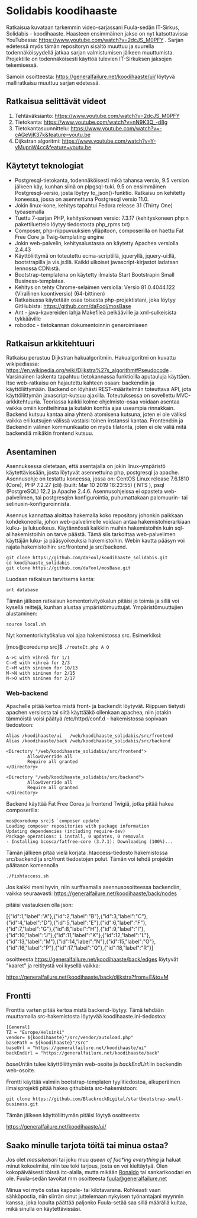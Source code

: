 # Solidabis koodihaaste
Ratkaisua kuvataan tarkemmin video-sarjassani Fuula-sedän IT-Sirkus, Solidabis - koodihaaste. Haasteen ensimmäinen jakso on
nyt katsottavissa YouTubessa: https://www.youtube.com/watch?v=2dcJS_M0PFY . Sarjan edetessä myös tämän repositoryn sisältö muuttuu ja suurella todennäköisyydellä jatkaa sarjan valmistumisen jälkeen muuttumista. Projektille on todennäköisesti käyttöä tulevien IT-Sirkuksen jaksojen tekemisessä. 

Samoin osoitteesta: https://generalfailure.net/koodihaaste/ui/ löytyvä malliratkaisu muuttuu sarjan edetessä.
## Ratkaisua selittävät videot
1. Tehtäväksianto: https://www.youtube.com/watch?v=2dcJS_M0PFY 
2. Tietokanta: https://www.youtube.com/watch?v=nN9K3Q_-d8g
3. Tietokantasuunnittelu: https://www.youtube.com/watch?v=-cAGeVjK37k&feature=youtu.be
4. Dijkstran algoritmi: https://www.youtube.com/watch?v=Y-yMupnW4cc&feature=youtu.be

## Käytetyt teknologiat
* Postgresql-tietokanta, todennäköisesti mikä tahansa versio, 9.5 version jälkeen käy, kunhan siinä on plpgsql-tuki. 9.5 on ensimmäinen Postgresql-versio, josta löytyy to_json()-funktio. Ratkaisu on kehitetty koneessa, jossa on asennettuna Postgresql versio 11.0. 
* Jokin linux-kone, kehitys tapahtui Fedora release 31 (Thirty One) työasemalla
* Tuettu 7-sarjan PHP, kehityskoneen versio: 7.3.17 (kehityskoneen php:n pakettiluettelo löytyy tiedostosta php_rpms.txt)
* Composer, php-riippuvuuksien ylläpitoon, composerilla on haettu Fat Free Core ja Twig-templating engine
* Jokin web-palvelin, kehitysalustassa on käytetty Apachea versiolla 2.4.43
* Käyttöliittymä on toteutettu ecma-scriptillä, jqueryllä, jquery-ui:llä, bootstrapilla ja vis.js:llä. Kaikki ulkoiset javascript-kirjastot ladataan lennossa CDN:stä. 
* Bootstrap-templatena on käytetty ilmaista Start Bootstrapin Small Business-templatea.
* Kehitys on tehty Chrome-selaimen versiolla: Versio 81.0.4044.122 (Virallinen koontiversio) (64-bittinen)
* Ratkaisussa käytetään osaa toisesta php-projektistani, joka löytyy GitHubista: https://github.com/daFool/mosBase
* Ant - java-kavereiden lahja Makefileä pelkääville ja xml-sulkeisista tykkääville
* robodoc - tietokannan dokumentoinnin generoimiseen

## Ratkaisun arkkitehtuuri
Ratkaisu perustuu Dijkstran hakualgoritmiin. Hakualgoritmi on kuvattu wikipediassa: https://en.wikipedia.org/wiki/Dijkstra%27s_algorithm#Pseudocode . Varsinainen laskenta tapahtuu tietokannassa funktioilla aputauluja käyttäen. Itse web-ratkaisu on hajautettu kahteen osaan: backendiin ja käyttöliittymään. Backend on löyhästi REST-määritelmän toteuttava API, jota käyttöliittymän javascript-kutsuu ajaxilla. Toteutuksessa on sovellettu MVC-arkkitehtuuria. Teoriassa kaikki kolme ohjelmisto-osaa voidaan asentaa vaikka omiin kontteihinsa ja kutakin konttia ajaa useampia rinnakkain. Backend kutsuu kantaa aina yhtenä atomisena kutsuna, joten ei ole väliksi vaikka eri kutsujen välissä vastaisi toinen instanssi kantaa. Frontend:in ja Backendin välinen kommunikaatio on myös tilatonta, joten ei ole väliä mitä backendiä mikäkin frontend kutsuu.

## Asentaminen
Asennuksessa oletetaan, että asentajalla on jokin linux-ympäristö käytettävissään, josta löytyvät asennettuina php, postgresql ja apache. Asennusohje on testattu koneessa, jossa on: CentOS Linux release 7.6.1810 (Core), PHP 7.2.27 (cli) (built: Mar 10 2019 16:23:55) ( NTS ), psql (PostgreSQL) 12.2 ja Apache 2.4.6. Asennusohjeissa ei opasteta web-palvelimen, tai postgresql:n konfigurointia, puhumattakaan palomuurin- tai selinuxin-konfiguroinnista.

Asennus kannattaa aloittaa hakemalla koko repository johonkin paikkaan kohdekoneella, johon web-palvelimelle voidaan antaa hakemistohierarkiaan kulku- ja lukuoikeus. Käytännössä kaikkiin muihin hakemistoihin kuin sql-alihakemistoihin on tarve päästä. Tämä siis tarkoittaa web-palvelimen käyttäjän luku- ja pääsyoikeuksia hakemistoihin. Webin kautta pääsyn voi rajata hakemistoihin: src/frontend ja src/backend. 

    git clone https://github.com/daFool/koodihaaste_solidabis.git
    cd koodihaaste_solidabis
    git clone https://github.com/daFool/mosBase.git

Luodaan ratkaisun tarvitsema kanta:

`ant database`

Tämän jälkeen ratkaisun komentorivityökalun pitäisi jo toimia ja sillä voi kysellä reittejä, kunhan alustaa ympäristömuuttujat. Ympäristömuuttujien alustaminen:

`source local.sh`

Nyt komentorivityökalua voi ajaa hakemistossa src. Esimerkiksi:

[mos@coredump src]$ `./routeIt.php A O`

    A->C with vihreä for 1/1 
    C->E with vihreä for 2/3 
    E->M with sininen for 10/13 
    M->N with sininen for 2/15 
    N->O with sininen for 2/17 

### Web-backend
Apachelle pitää kertoa mistä front- ja backendit löytyvät. Riippuen tietysti apachen versiosta tai siitä käyttääkö ollenkaan apachea, niin jotakin tämmöistä voisi päätyä /etc/httpd/conf.d - hakemistossa sopivaan tiedostoon:

    Alias /koodihaaste/ui   /web/koodihaaste_solidabis/src/frontend
    Alias /koodihaaste/back /web/koodihaaste_solidabis/src/backend

    <Directory "/web/koodihaaste_solidabis/src/frontend">
            AllowOverride all
            Require all granted
    </Directory>

    <Directory "/web/koodihaaste_solidabis/src/backend">
            AllowOverride all
            Require all granted
    </Directory>

Backend käyttää Fat Free Corea ja frontend Twigiä, jotka pitää hakea composerilla:

    mos@coredump src]$ `composer update`
    Loading composer repositories with package information
    Updating dependencies (including require-dev)
    Package operations: 1 install, 0 updates, 0 removals
    - Installing bcosca/fatfree-core (3.7.1): Downloading (100%)...  

Tämän jälkeen pitää vielä korjata .htaccess-tiedosto hakemistossa src/backend ja src/front tiedostojen polut. Tämän voi tehdä projektin päätason komennolla

`./fixhtaccess.sh`

Jos kaikki meni hyvin, niin surffaamalla asennusosoitteessa backendiin, vaikka seuraavasti:
    https://generalfailure.net/koodihaaste/back/nodes

pitäisi vastauksen olla json:

[{"id":1,"label":"A"},{"id":2,"label":"B"},{"id":3,"label":"C"},{"id":4,"label":"D"},{"id":5,"label":"E"},{"id":6,"label":"F"},{"id":7,"label":"G"},{"id":8,"label":"H"},{"id":9,"label":"I"},{"id":10,"label":"J"},{"id":11,"label":"K"},{"id":12,"label":"L"},{"id":13,"label":"M"},{"id":14,"label":"N"},{"id":15,"label":"O"},{"id":16,"label":"P"},{"id":17,"label":"Q"},{"id":18,"label":"R"}]

osoitteesta https://generalfailure.net/koodihaaste/back/edges löytyvät "kaaret" ja reititystä voi kysellä vaikka:

https://generalfailure.net/koodihaaste/back/djikstra?from=E&to=M


## Frontti
Fronttia varten pitää kertoa mistä backend-löytyy. Tämä tehdään muuttamalla src-hakemistosta löytyvää koodihaaste.ini-tiedostoa:
   
    [General]
    TZ = "Europe/Helsinki"
    vendor= ${koodihaaste}"/src/vendor/autoload.php"
    basePath = ${koodihaaste}"/src"
    baseUrl = "https://generalfailure.net/koodihaaste/ui"
    backEndUrl = "https://generalfailure.net/koodihaaste/back"

*baseUrl*:iin tulee käyttöliittymän web-osoite ja *backEndUrl*:iin backendin web-osoite.

Frontti käyttää valmiin bootstrap-templaten tyylitiedostoa, alkuperäinen ilmaisprojekti pitää hakea githubista src-hakemistoon:

`git clone https://github.com/BlackrockDigital/startbootstrap-small-business.git`

Tämän jälkeen käyttöliittymän pitäisi löytyä osoitteesta:

https://generalfailure.net/koodihaaste/ui/


## Saako minulle tarjota töitä tai minua ostaa?
Jos olet _massikeisari_ tai joku muu _queen of fuc*ing everything_ ja haluat minut kokoelmiisi, niin tee toki tarjous, josta
en voi kieltäytyä. Olen kokopäiväisesti töissä itc-alalla, mutta mikään [Ronaldo](https://www.is.fi/eurosarjat/art-2000005260020.html) tai sankarikoodari en ole. Fuula-sedän tavoitat mm osoitteesta fuula@generalfailure.net

Minua voi myös ostaa kappale- tai kilotavarana. Rohkeasti vaan sähköpostia, niin siirrän sinut juttelemaan nykyisen työnantajani myynnin kanssa, joka lopulta päättää paljonko Fuula-setää saa sillä määrällä kultaa, mikä sinulla on käytettävissäsi.

